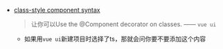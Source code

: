 - [class-style component syntax](https://vuejs.org/v2/guide/typescript.html#Class-Style-Vue-Components)  

  > 让你可以Use the @Component decorator on classes. —— `vue ui`

  - 如果用`vue ui`新建项目时选择了ts，那就会问你要不要添加这个内容
    

